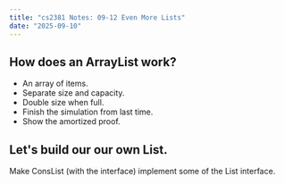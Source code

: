 ```yaml
---
title: "cs2381 Notes: 09-12 Even More Lists"
date: "2025-09-10"
---
```


## How does an ArrayList work?

 - An array of items.
 - Separate size and capacity.
 - Double size when full.
 - Finish the simulation from last time.
 - Show the amortized proof.

## Let's build our our own List.

Make ConsList (with the interface) implement some of the List interface.


